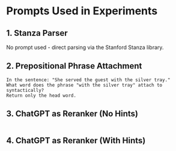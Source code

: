 # Prompts Used in Experiments

## 1. Stanza Parser
No prompt used - direct parsing via the Stanford Stanza library.

## 2. Prepositional Phrase Attachment
```text
In the sentence: "She served the guest with the silver tray."
What word does the phrase "with the silver tray" attach to syntactically?
Return only the head word.
```

## 3. ChatGPT as Reranker (No Hints)
```text

```

## 4. ChatGPT as Reranker (With Hints)
```text

```
